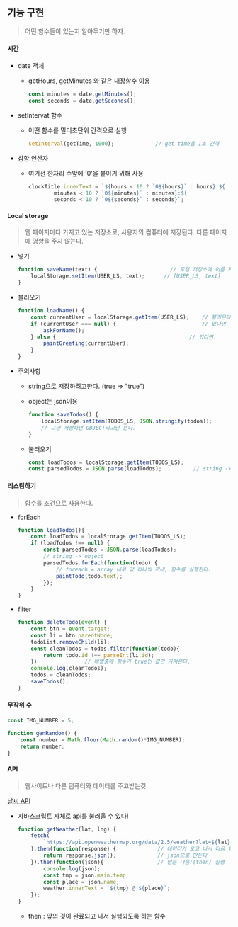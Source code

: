## 기능 구현

> 어떤 함수들이 있는지 알아두기만 하자.



#### 시간

* date 객체

  * getHours, getMinutes 와 같은 내장함수 이용

    ```javascript
    const minutes = date.getMinutes();        
    const seconds = date.getSeconds();
    ```

    

* setIntervat 함수

  * 어떤 함수를 밀리초단위 간격으로 실행

    ```javascript
    setInterval(getTime, 1000);  			// get time을 1초 간격
    ```




* 삼항 연산자

  * 여기선 한자리 수앞에 '0'을 붙이기 위해 사용

    ```javascript
    clockTitle.innerText = `${hours < 10 ? `0${hours}` : hours}:${
            minutes < 10 ? `0${minutes}` : minutes}:${
            seconds < 10 ? `0${seconds}` : seconds}`;
    ```



#### Local storage

> 웹 페이지마다 가지고 있는 저장소로, 사용자의 컴퓨터에 저장된다. 다른 페이지에 영향을 주지 않는다.

* 넣기

  ```javascript
  function saveName(text) {                       // 로컬 저장소에 이름 저장하기
      localStorage.setItem(USER_LS, text);		// [USER_LS, text]	
  }
  ```

  

* 불러오기

  ```javascript
  function loadName() {
      const currentUser = localStorage.getItem(USER_LS);	// 불러온다.
      if (currentUser === null) {							// 없다면,
          askForName();
      } else {											// 있다면.
          paintGreeting(currentUser);
      }
  }
  ```



* 주의사항

  * string으로 저장하려고한다. (true => "true")

  * object는 json이용

    ```javascript
    function saveTodos() {
        localStorage.setItem(TODOS_LS, JSON.stringify(todos));  
        // 그냥 저장하면 OBJECT라고만 뜬다. 
    }
    ```

  * 불러오기

    ```javascript
    const loadTodos = localStorage.getItem(TODOS_LS);
    const parsedTodos = JSON.parse(loadTodos);          // string -> object
    ```



#### 리스팅하기

> 함수를 조건으로 사용한다.

* forEach

  ```javascript
  function loadTodos(){
      const loadTodos = localStorage.getItem(TODOS_LS);
      if (loadTodos !== null) {
          const parsedTodos = JSON.parse(loadTodos);         
          // string -> object
          parsedTodos.forEach(function(todo) {                
              // foreach = array 내부 값 하나씩 꺼내, 함수를 실행한다.
              paintTodo(todo.text);
          });
      }
  }
  ```



* filter

  ```javascript
  function deleteTodo(event) {
      const btn = event.target;
      const li = btn.parentNode;
      todoList.removeChild(li);
      const cleanTodos = todos.filter(function(todo){
          return todo.id !== parseInt(li.id);
      })               // 배열중에 함수가 true인 값만 가져온다.
      console.log(cleanTodos);
      todos = cleanTodos;
      saveTodos();
  }
  ```

  

#### 무작위 수

```javascript
const IMG_NUMBER = 5;

function genRandom() {
    const number = Math.floor(Math.random()*IMG_NUMBER);
    return number;
}
```



#### API

> 웹사이트나 다른 텀퓨터와 데이터를 주고받는것.

[날씨 API](https://openweathermap.org/)

* 자바스크립트 자체로 api를 불러올 수 있다!

  ```javascript
  function getWeather(lat, lng) {
      fetch(
          `https://api.openweathermap.org/data/2.5/weather?lat=${lat}&lon=${lng}&appid=${API_KEY}&units=metric`
      ).then(function(response) {             // 데이터가 오고 나서 다음 함수를 실행한다.
          return response.json();             // json으로 만든다
      }).then(function(json){                 // 만든 다음!(then) 실행
          console.log(json);
          const tmp = json.main.temp;
          const place = json.name;
          weather.innerText = `${tmp} @ ${place}`;
      });
  }
  ```

  * then : 앞의 것이 완료되고 나서 실행되도록 하는 함수
